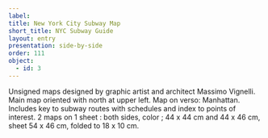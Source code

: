 ```yaml
---
label: 
title: New York City Subway Map
short_title: NYC Subway Guide
layout: entry
presentation: side-by-side
order: 111
object:
  - id: 3
---
```

Unsigned maps designed by graphic artist and architect Massimo Vignelli.
Main map oriented with north at upper left.
Map on verso: Manhattan.
Includes key to subway routes with schedules and index to points of interest.
2 maps on 1 sheet : both sides, color ; 44 x 44 cm and 44 x 46 cm, sheet 54 x 46 cm, folded to 18 x 10 cm. 
 
